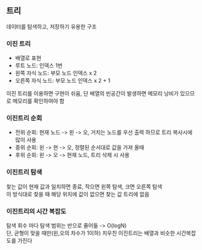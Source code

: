 ## 트리
데이터를 탐색하고, 저장하기 유용한 구조

### 이진 트리

- 배열로 표현
- 루트 노드: 인덱스 1번
- 왼쪽 자식 노드: 부모 노드 인덱스 x 2
- 오른쪽 자식 노드: 부모 노드 인덱스 x 2 + 1

이진 트리를 이용하면 구현이 쉬움, 단 배열의 빈공간이 발생하면 메모리 낭비가
있으므로 메모리를 확인하여야 함

### 이진트리 순회

- 전위 순회: 현재 노드 -> 왼 -> 오, 거치는 노드를 우선 출력 하므로
트리 복사시에 많이 사용
- 중위 순회: 왼 -> 현 -> 오, 정렬된 순서대로 값을 가져 올때
- 후위 순회: 왼 -> 오 -> 현재 노드, 트리 삭제 시 사용

### 이진트리 탐색
찾는 값이 현재 값과 일치하면 종료, 작으면 왼쪽 탐색, 크면 오른쪽 탐색
<br>이 방식대로 찾을 때 해당 위치에 값이 없으면 찾는 값 트리에 없음

### 이진트리의 시간 복잡도

탐색 회수 마다 탐색 범위는 반으로 줄어듦 -> O(logN)
<br> 단, 균형이 맞을 때만(왼,오의 차수가 1이하) 치우친 이진트리는
배열과 비슷한 시간복잡도를 가진다


